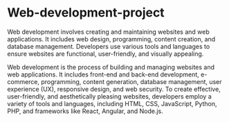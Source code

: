 # Web-development-project
Web development involves creating and maintaining websites and web applications. It includes web design, programming, content creation, and database management. Developers use various tools and languages to ensure websites are functional, user-friendly, and visually appealing.

Web development is the process of building and managing websites and web applications. It includes front-end and back-end development, e-commerce, programming, content generation, database management, user experience (UX), responsive design, and web security. To create effective, user-friendly, and aesthetically pleasing websites, developers employ a variety of tools and languages, including HTML, CSS, JavaScript, Python, PHP, and frameworks like React, Angular, and Node.js.

